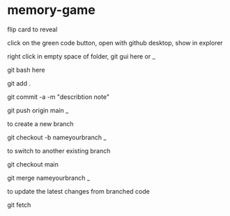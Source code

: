 # memory-game
 flip card to reveal

click on the green code button, open with github desktop, show in explorer

right click in empty space of folder, git gui here or 
_

git bash here

git add .

git commit -a -m "describtion note"

git push origin main
_

to create a new branch

git checkout -b nameyourbranch
_

to switch to another existing branch

git checkout main

git merge nameyourbranch
_

to update the latest changes from branched code

git fetch

